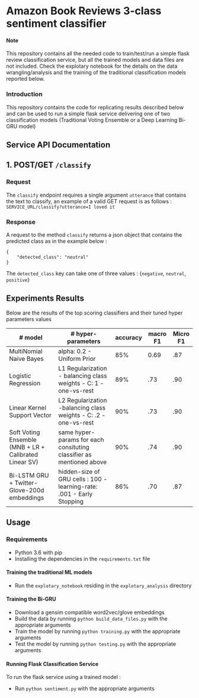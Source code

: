 # Amazon Book Reviews 3-class sentiment classifier
#### Note
This repository contains all the needed code to train/test/run a simple flask review classification service, but all the trained models and data files are not included. Check the explotary notebook for the details on the data wrangling/analysis and the training of the traditional classification models reported below.
### Introduction
This repository contains the code for replicating results described below and can be used to run a simple flask service delivering one of two classification models (Traditional Voting Ensemble or a Deep Learning Bi-GRU model)

## Service API Documentation

### 

## 1. POST/GET `/classify`

### Request
The `classify` endpoint requires a single argument `utterance` that contains the text to classify, an example of a valid GET request is as follows : 
`SERVICE_URL/classify?utterance=I loved it`

### Response
A request to the method `classify` returns a json object that contains the predicted class as in the example below : 
```
{
    "detected_class": "neutral"
}
```

The `detected_class` key can take one of three values : {`negative`, `neutral`, `positive`} 

## Experiments Results
Below are the results of the top scoring classifiers and their tuned hyper parameters values

| # model | # hyper-parameters | accuracy   | macro F1 | Micro F1  
| ------------------ | ------------------ | ------- | ------------------ | ------------------ 
| MultiNomial Naive Bayes | alpha: 0.2 - Uniform Prior | 85% | 0.69 | .87  
| Logistic Regression | L1 Regularization - balancing class weights - C: 1 - one-vs-rest | 89%| .73 | .90
| Linear Kernel Support Vector | L2 Regularization -balancing class weights - C: .2 - one-vs-rest | 90% |.73 | .90 
| Soft Voting Ensemble (MNB + LR + Calibrated Linear SV) | same hyper-params for each consituting classifier as mentioned above | 90% | .74 | .90 
| Bi-LSTM GRU + Twitter-Glove-200d embeddings | hidden-size of GRU cells : 100 -  learning-rate: .001 - Early Stopping| 86% | .70 | .87

## Usage


### Requirements
* Python 3.6 with pip 
* Installing the dependencies in the `requirements.txt` file

#### Training the traditional ML models
* Run the `explotary_notebook` residing in the `explotary_analysis` directory

#### Training the Bi-GRU 
* Download a gensim compatible word2vec/glove embeddings 
* Build the data by running `python build_data_files.py` with the appropriate arguments
* Train the model by running `python training.py` with the appropriate arguments
* Test the model by running `python testing.py` with the appropriate arguments

#### Running Flask Classification Service
To run the flask service using a trained model : 
* Run `python sentiment.py` with the appropriate arguments

